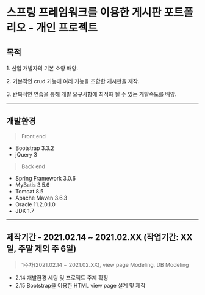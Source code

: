 # 스프링 프레임워크를 이용한 게시판 포트폴리오 - 개인 프로젝트
## 목적
<p> 1. 신입 개발자의 기본 소양 배양.</p>
<p> 2. 기본적인 crud 기능에 여러 기능을 조합한 게시판을 제작.</p>
<p> 3. 반복적인 연습을 통해 개발 요구사항에 최적화 될 수 있는 개발속도를 배양.</p>
<hr contenteditable="false" data-ke-type="horizontalRule" data-ke-style="style5" />

## 개발환경
>Front end
- Bootstrap 3.3.2
- jQuery 3

>Back end
- Spring Framework 3.0.6
- MyBatis 3.5.6
- Tomcat 8.5
- Apache Maven 3.6.3
- Oracle 11.2.0.1.0
- JDK 1.7
<hr contenteditable="false" data-ke-type="horizontalRule" data-ke-style="style5" />

## 제작기간 - 2021.02.14 ~ 2021.02.XX (작업기간: XX일, 주말 제외 주 6일)
> 1주차(2021.02.14 ~ 2021.02.XX), view page Modeling, DB Modeling
- 2.14 개발환경 세팅 및 프로젝트 주제 확정
- 2.15 Bootstrap을 이용한 HTML view page 설계 및 제작
